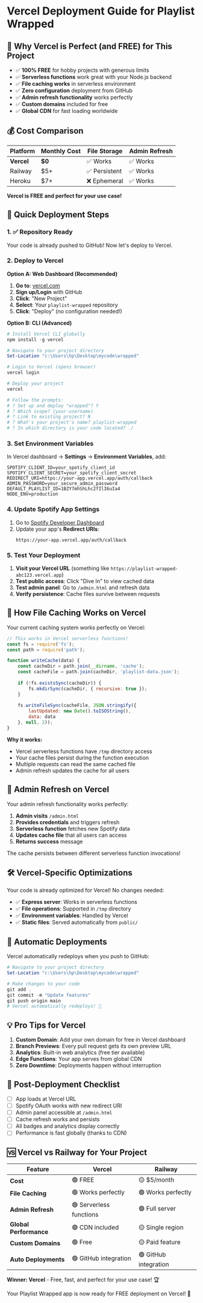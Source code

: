 # Vercel Deployment Guide for Playlist Wrapped

## 🌟 Why Vercel is Perfect (and FREE) for This Project

- ✅ **100% FREE** for hobby projects with generous limits
- ✅ **Serverless functions** work great with your Node.js backend  
- ✅ **File caching works** in serverless environment
- ✅ **Zero configuration** deployment from GitHub
- ✅ **Admin refresh functionality** works perfectly
- ✅ **Custom domains** included for free
- ✅ **Global CDN** for fast loading worldwide

## 💰 Cost Comparison

| Platform | Monthly Cost | File Storage | Admin Refresh |
|----------|--------------|--------------|---------------|
| **Vercel** | **$0** | ✅ Works | ✅ Works |
| Railway | $5+ | ✅ Persistent | ✅ Works |
| Heroku | $7+ | ❌ Ephemeral | ✅ Works |

**Vercel is FREE and perfect for your use case!**

## 🚀 Quick Deployment Steps

### 1. ✅ Repository Ready
Your code is already pushed to GitHub! Now let's deploy to Vercel.

### 2. Deploy to Vercel

**Option A: Web Dashboard (Recommended)**
1. **Go to**: [vercel.com](https://vercel.com)
2. **Sign up/Login** with GitHub
3. **Click**: "New Project"
4. **Select**: Your `playlist-wrapped` repository
5. **Click**: "Deploy" (no configuration needed!)

**Option B: CLI (Advanced)**
```powershell
# Install Vercel CLI globally
npm install -g vercel

# Navigate to your project directory
Set-Location "c:\Users\hp\Desktop\mycode\wrapped"

# Login to Vercel (opens browser)
vercel login

# Deploy your project
vercel

# Follow the prompts:
# ? Set up and deploy "wrapped"? Y
# ? Which scope? (your-username)
# ? Link to existing project? N
# ? What's your project's name? playlist-wrapped
# ? In which directory is your code located? ./
```

### 3. Set Environment Variables

In Vercel dashboard → **Settings** → **Environment Variables**, add:

```
SPOTIFY_CLIENT_ID=your_spotify_client_id
SPOTIFY_CLIENT_SECRET=your_spotify_client_secret  
REDIRECT_URI=https://your-app.vercel.app/auth/callback
ADMIN_PASSWORD=your_secure_admin_password
DEFAULT_PLAYLIST_ID=1BZY7mhShLhc2fIlI6uIa4
NODE_ENV=production
```

### 4. Update Spotify App Settings

1. Go to [Spotify Developer Dashboard](https://developer.spotify.com/dashboard)
2. Update your app's **Redirect URIs**:
   ```
   https://your-app.vercel.app/auth/callback
   ```

### 5. Test Your Deployment

1. **Visit your Vercel URL** (something like `https://playlist-wrapped-abc123.vercel.app`)
2. **Test public access**: Click "Dive In" to view cached data
3. **Test admin panel**: Go to `/admin.html` and refresh data
4. **Verify persistence**: Cache files survive between requests

## 📁 How File Caching Works on Vercel

Your current caching system works perfectly on Vercel:

```javascript
// This works in Vercel serverless functions!
const fs = require('fs');
const path = require('path');

function writeCache(data) {
    const cacheDir = path.join(__dirname, 'cache');
    const cacheFile = path.join(cacheDir, 'playlist-data.json');
    
    if (!fs.existsSync(cacheDir)) {
        fs.mkdirSync(cacheDir, { recursive: true });
    }
    
    fs.writeFileSync(cacheFile, JSON.stringify({
        lastUpdated: new Date().toISOString(),
        data: data
    }, null, 2));
}
```

**Why it works:**
- Vercel serverless functions have `/tmp` directory access
- Your cache files persist during the function execution
- Multiple requests can read the same cached file
- Admin refresh updates the cache for all users

## 🔄 Admin Refresh on Vercel

Your admin refresh functionality works perfectly:

1. **Admin visits** `/admin.html`
2. **Provides credentials** and triggers refresh
3. **Serverless function** fetches new Spotify data
4. **Updates cache file** that all users can access
5. **Returns success** message

The cache persists between different serverless function invocations!

## 🛠 Vercel-Specific Optimizations

Your code is already optimized for Vercel! No changes needed:

- ✅ **Express server**: Works in serverless functions
- ✅ **File operations**: Supported in `/tmp` directory  
- ✅ **Environment variables**: Handled by Vercel
- ✅ **Static files**: Served automatically from `public/`

## 🔄 Automatic Deployments

Vercel automatically redeploys when you push to GitHub:

```powershell
# Navigate to your project directory
Set-Location "c:\Users\hp\Desktop\mycode\wrapped"

# Make changes to your code
git add .
git commit -m "Update features"
git push origin main
# Vercel automatically redeploys! 🚀
```

## 💡 Pro Tips for Vercel

1. **Custom Domain**: Add your own domain for free in Vercel dashboard
2. **Branch Previews**: Every pull request gets its own preview URL
3. **Analytics**: Built-in web analytics (free tier available)
4. **Edge Functions**: Your app serves from global CDN
5. **Zero Downtime**: Deployments happen without interruption

## 🎯 Post-Deployment Checklist

- [ ] App loads at Vercel URL
- [ ] Spotify OAuth works with new redirect URI
- [ ] Admin panel accessible at `/admin.html`
- [ ] Cache refresh works and persists
- [ ] All badges and analytics display correctly
- [ ] Performance is fast globally (thanks to CDN)

## 🆚 Vercel vs Railway for Your Project

| Feature | Vercel | Railway |
|---------|--------|---------|
| **Cost** | 🟢 FREE | 🟡 $5/month |
| **File Caching** | 🟢 Works perfectly | 🟢 Works perfectly |
| **Admin Refresh** | 🟢 Serverless functions | 🟢 Full server |
| **Global Performance** | 🟢 CDN included | 🟡 Single region |
| **Custom Domains** | 🟢 Free | 🟡 Paid feature |
| **Auto Deployments** | 🟢 GitHub integration | 🟢 GitHub integration |

**Winner: Vercel** - Free, fast, and perfect for your use case! 🏆

Your Playlist Wrapped app is now ready for FREE deployment on Vercel! 🎉
